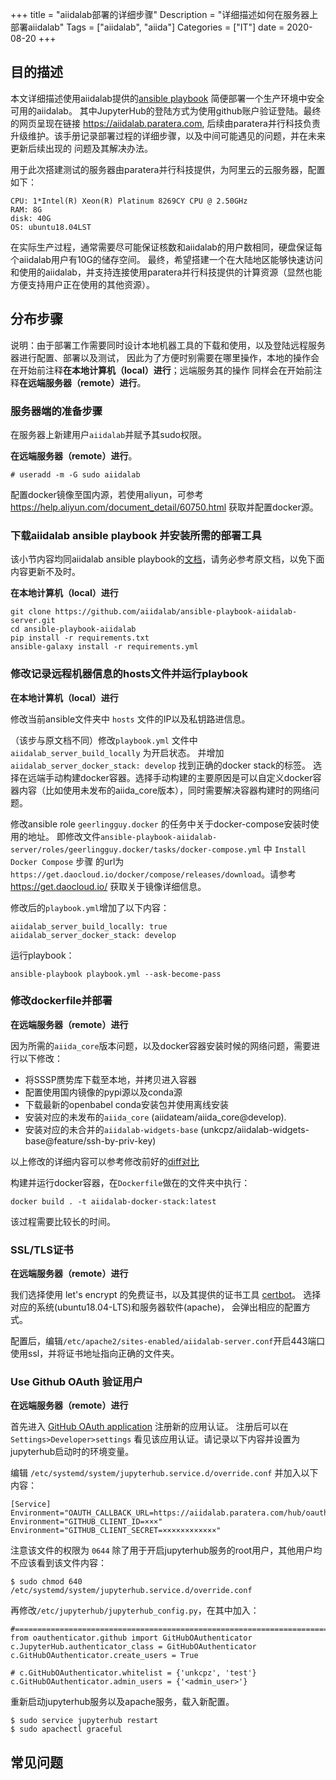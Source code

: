 +++
title = "aiidalab部署的详细步骤"
Description = "详细描述如何在服务器上部署aiidalab"
Tags = ["aiidalab", "aiida"]
Categories = ["IT"]
date = 2020-08-20
+++

## 目的描述
本文详细描述使用aiidalab提供的[ansible playbook](https://github.com/aiidalab/ansible-playbook-aiidalab-server)
简便部署一个生产环境中安全可用的aiidalab。
其中JupyterHub的登陆方式为使用github账户验证登陆。最终的网页呈现在链接 https://aiidalab.paratera.com,
后续由paratera并行科技负责升级维护。该手册记录部署过程的详细步骤，以及中间可能遇见的问题，并在未来更新后续出现的
问题及其解决办法。

用于此次搭建测试的服务器由paratera并行科技提供，为阿里云的云服务器，配置如下：
```
CPU: 1*Intel(R) Xeon(R) Platinum 8269CY CPU @ 2.50GHz
RAM: 8G
disk: 40G
OS: ubuntu18.04LST
```

在实际生产过程，通常需要尽可能保证核数和aiidalab的用户数相同，硬盘保证每个aiidalab用户有10G的储存空间。
最终，希望搭建一个在大陆地区能够快速访问和使用的aiidalab，并支持连接使用paratera并行科技提供的计算资源（显然也能方便支持用户正在使用的其他资源）。

## 分布步骤

说明：由于部署工作需要同时设计本地机器工具的下载和使用，以及登陆远程服务器进行配置、部署以及测试，
因此为了方便时别需要在哪里操作，本地的操作会在开始前注释**在本地计算机（local）进行**；远端服务其的操作
同样会在开始前注释**在远端服务器（remote）进行**。

### 服务器端的准备步骤
在服务器上新建用户`aiidalab`并赋予其sudo权限。

**在远端服务器（remote）进行**。

```
# useradd -m -G sudo aiidalab
```

配置docker镜像至国内源，若使用aliyun，可参考 https://help.aliyun.com/document_detail/60750.html 获取并配置docker源。

### 下载aiidalab ansible playbook 并安装所需的部署工具
该小节内容均同aiidalab ansible playbook的[文档](https://github.com/aiidalab/ansible-playbook-aiidalab-server#ansible-playbook-for-aiida-lab-server)，请务必参考原文档，以免下面内容更新不及时。

**在本地计算机（local）进行**
```
git clone https://github.com/aiidalab/ansible-playbook-aiidalab-server.git
cd ansible-playbook-aiidalab
pip install -r requirements.txt
ansible-galaxy install -r requirements.yml
```

### 修改记录远程机器信息的hosts文件并运行playbook

**在本地计算机（local）进行**

修改当前ansible文件夹中 `hosts` 文件的IP以及私钥路进信息。

（该步与原文档不同）修改`playbook.yml` 文件中 `aiidalab_server_build_locally` 为开启状态。
并增加 `aiidalab_server_docker_stack: develop` 找到正确的docker stack的标签。
选择在远端手动构建docker容器。选择手动构建的主要原因是可以自定义docker容器内容（比如使用未发布的aiida_core版本），同时需要解决容器构建时的网络问题。

修改ansible role `geerlingguy.docker` 的任务中关于docker-compose安装时使用的地址。
即修改文件`ansible-playbook-aiidalab-server/roles/geerlingguy.docker/tasks/docker-compose.yml` 中 `Install Docker Compose` 步骤
的url为`https://get.daocloud.io/docker/compose/releases/download`。请参考 https://get.daocloud.io/ 获取关于镜像详细信息。

修改后的`playbook.yml`增加了以下内容：
```
aiidalab_server_build_locally: true
aiidalab_server_docker_stack: develop
```

运行playbook：
```
ansible-playbook playbook.yml --ask-become-pass
```

### 修改dockerfile并部署
**在远端服务器（remote）进行**

因为所需的`aiida_core`版本问题，以及docker容器安装时候的网络问题，需要进行以下修改：

- 将SSSP赝势库下载至本地，并拷贝进入容器
- 配置使用国内镜像的pypi源以及conda源
- 下载最新的openbabel conda安装包并使用离线安装
- 安装对应的未发布的`aiida_core` (aiidateam/aiida_core@develop).
- 安装对应的未合并的`aiidalab-widgets-base` (unkcpz/aiidalab-widgets-base@feature/ssh-by-priv-key)

以上修改的详细内容可以参考修改前好的[diff对比](https://gist.github.com/unkcpz/3c5ae907708f99bb861b54ff21eb03bd)

构建并运行docker容器，在`Dockerfile`做在的文件夹中执行：
```
docker build . -t aiidalab-docker-stack:latest
```

该过程需要比较长的时间。

### SSL/TLS证书

**在远端服务器（remote）进行**

我们选择使用 let's encrypt 的免费证书，以及其提供的证书工具 [certbot](https://certbot.eff.org/lets-encrypt/ubuntubionic-apache)。
选择对应的系统(ubuntu18.04-LTS)和服务器软件(apache)， 会弹出相应的配置方式。

配置后，编辑`/etc/apache2/sites-enabled/aiidalab-server.conf`开启443端口使用ssl，并将证书地址指向正确的文件夹。

### Use Github OAuth 验证用户

**在远端服务器（remote）进行**

首先进入 [GitHub OAuth application](https://github.com/settings/applications/new) 注册新的应用认证。
注册后可以在 `Settings>Developer>settings` 看见该应用认证。请记录以下内容并设置为jupyterhub启动时的环境变量。

编辑 `/etc/systemd/system/jupyterhub.service.d/override.conf` 并加入以下内容：
```
[Service]
Environment="OAUTH_CALLBACK_URL=https://aiidalab.paratera.com/hub/oauth_callback"
Environment="GITHUB_CLIENT_ID=×××"
Environment="GITHUB_CLIENT_SECRET=××××××××××××"
```
注意该文件的权限为 `0644` 除了用于开启jupyterhub服务的root用户，其他用户均不应该看到该文件内容：

```
$ sudo chmod 640 /etc/systemd/system/jupyterhub.service.d/override.conf
```

再修改`/etc/jupyterhub/jupyterhub_config.py`，在其中加入：

```
#===============================================================================                                        
from oauthenticator.github import GitHubOAuthenticator                                                                  
c.JupyterHub.authenticator_class = GitHubOAuthenticator                                                                 
c.GitHubOAuthenticator.create_users = True                                                                              

# c.GitHubOAuthenticator.whitelist = {'unkcpz', 'test'}                                                                 
c.GitHubOAuthenticator.admin_users = {'<admin_user>'}  
```

重新启动jupyterhub服务以及apache服务，载入新配置。

```
$ sudo service jupyterhub restart
$ sudo apachectl graceful
```

## 常见问题
